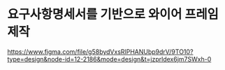 # 요구사항명세서를 기반으로 와이어 프레임 제작
https://www.figma.com/file/g58bydVxsRlPHANUbp9drV/9TO10?type=design&node-id=12-2186&mode=design&t=jzprldex6jm7SWxh-0


